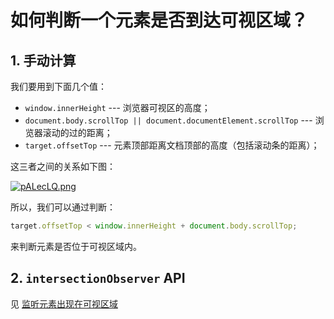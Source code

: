 # 如何判断一个元素是否到达可视区域？

## 1. 手动计算

我们要用到下面几个值：

* `window.innerHeight` --- 浏览器可视区的⾼度；
* `document.body.scrollTop || document.documentElement.scrollTop` --- 浏览器滚动的过的距离；
* `target.offsetTop` --- 元素顶部距离⽂档顶部的⾼度（包括滚动条的距离）；

这三者之间的关系如下图：

[![pALecLQ.png](https://s21.ax1x.com/2024/12/17/pALecLQ.png)](https://imgse.com/i/pALecLQ)

所以，我们可以通过判断：

```js
target.offsetTop < window.innerHeight + document.body.scrollTop;
```

来判断元素是否位于可视区域内。

## 2. `intersectionObserver` API

见 [监听元素出现在可视区域](../../../../Web%20API/intersectionObserver%20API/intersectionObserver%20-%20监听元素出现在视口中.md)
